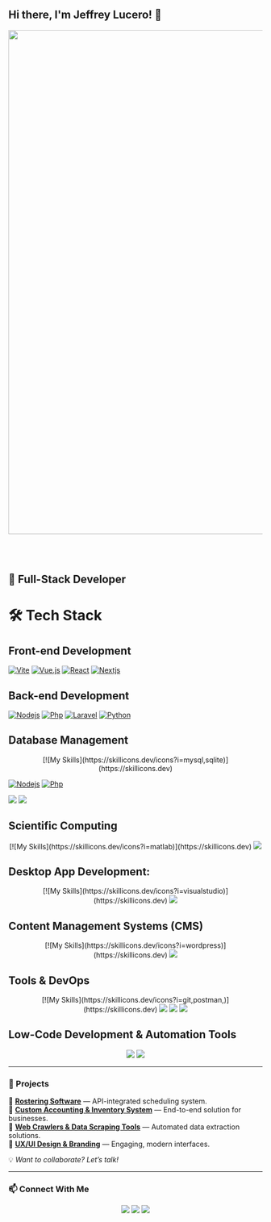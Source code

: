 ## Hi there, I'm Jeffrey Lucero! 👋

<img src="https://user-images.githubusercontent.com/74038190/225813708-98b745f2-7d22-48cf-9150-083f1b00d6c9.gif" width="1000">

<br><br>


🚀 **Full-Stack Developer**
---

# 🛠️ Tech Stack

## Front-end Development  
<p align="center">
  
[![Vite](https://skillicons.dev/icons?i=vite&theme=dark)](https://skillicons.dev)
[![Vue.js](https://skillicons.dev/icons?i=vue&theme=dark)](https://skillicons.dev)
[![React](https://skillicons.dev/icons?i=react&theme=dark)](https://skillicons.dev)
[![Nextjs](https://skillicons.dev/icons?i=nextjs&theme=dark)](https://skillicons.dev)

</p>

## Back-end Development  
<p align="center">

  [![Nodejs](https://skillicons.dev/icons?i=nodejs&theme=dark)](https://skillicons.dev)
  [![Php](https://skillicons.dev/icons?i=php&theme=dark)](https://skillicons.dev)
  [![Laravel](https://skillicons.dev/icons?i=laravel&theme=dark)](https://skillicons.dev)
  [![Python](https://skillicons.dev/icons?i=py&theme=dark)](https://skillicons.dev)

</p>

## Database Management  
<p align="center">
  [![My Skills](https://skillicons.dev/icons?i=mysql,sqlite)](https://skillicons.dev)
  
  [![Nodejs](https://skillicons.dev/icons?i=mysql&theme=dark)](https://skillicons.dev)
  [![Php](https://skillicons.dev/icons?i=sqlite&theme=dark)](https://skillicons.dev)
  
  <img src="https://img.shields.io/badge/SQL-4479A1?style=for-the-badge&logo=database&logoColor=white" />
  <img src="https://img.shields.io/badge/MySQL-4479A1?style=for-the-badge&logo=mysql&logoColor=white" />
</p>

## Scientific Computing  
<p align="center">
  [![My Skills](https://skillicons.dev/icons?i=matlab)](https://skillicons.dev)
  <img src="https://img.shields.io/badge/MATLAB-0076A8?style=for-the-badge&logo=matlab&logoColor=white" />
</p>

## Desktop App Development:
<p align="center">
[![My Skills](https://skillicons.dev/icons?i=visualstudio)](https://skillicons.dev)
<img src="https://img.shields.io/badge/VB.NET-512BD4?style=for-the-badge&logo=visualstudio&logoColor=white" />
</p>

## Content Management Systems (CMS)  
<p align="center">
[![My Skills](https://skillicons.dev/icons?i=wordpress)](https://skillicons.dev)
  <img src="https://img.shields.io/badge/WordPress-21759B?style=for-the-badge&logo=wordpress&logoColor=white" />
</p>

## Tools & DevOps  
<p align="center">
[![My Skills](https://skillicons.dev/icons?i=git,postman,)](https://skillicons.dev)
  <img src="https://img.shields.io/badge/Git-F05032?style=for-the-badge&logo=git&logoColor=white" />
  <img src="https://img.shields.io/badge/Postman-FF6C37?style=for-the-badge&logo=postman&logoColor=white" />
  <img src="https://img.shields.io/badge/Vercel-000000?style=for-the-badge&logo=vercel&logoColor=white" />
</p>

## Low-Code Development & Automation Tools  
<p align="center">

  <img src="https://img.shields.io/badge/Power_Automate-0081CB?style=for-the-badge&logo=microsoft-power-automate&logoColor=white" />
  <img src="https://img.shields.io/badge/Power_Apps-0061F2?style=for-the-badge&logo=microsoft-powerapps&logoColor=white" />
</p>


---

### 🚀 Projects

📌 **[Rostering Software](#)** — API-integrated scheduling system.  
📌 **[Custom Accounting & Inventory System](#)** — End-to-end solution for businesses.  
📌 **[Web Crawlers & Data Scraping Tools](#)** — Automated data extraction solutions.  
📌 **[UX/UI Design & Branding](#)** — Engaging, modern interfaces.  

💡 *Want to collaborate? Let’s talk!*  

---


### 📫 Connect With Me

<p align="center">
  <a href="https://www.instagram.com/jepoooyy_/"><img src="https://img.shields.io/badge/Instagram-E4405F?style=for-the-badge&logo=instagram&logoColor=white" /></a>
  <a href="https://www.linkedin.com/in/jeffrey-lucero/"><img src="https://img.shields.io/badge/LinkedIn-0077B5?style=for-the-badge&logo=linkedin&logoColor=white" /></a>
  <a href="https://github.com/jeffrey-lucero"><img src="https://img.shields.io/badge/GitHub-181717?style=for-the-badge&logo=github&logoColor=white" /></a>
</p>


